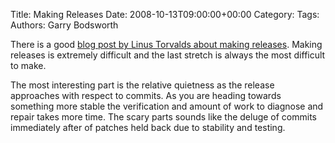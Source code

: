 Title: Making Releases
Date: 2008-10-13T09:00:00+00:00
Category: 
Tags: 
Authors: Garry Bodsworth

There is a good [blog post by Linus Torvalds about making releases][1]. Making releases is extremely difficult and the last stretch is always the most difficult to make.

The most interesting part is the relative quietness as the release approaches with respect to commits. As you are heading towards something more stable the verification and amount of work to diagnose and repair takes more time. The scary parts sounds like the deluge of commits immediately after of patches held back due to stability and testing.

 [1]: http://torvalds-family.blogspot.com/2008/10/on-making-releases.html